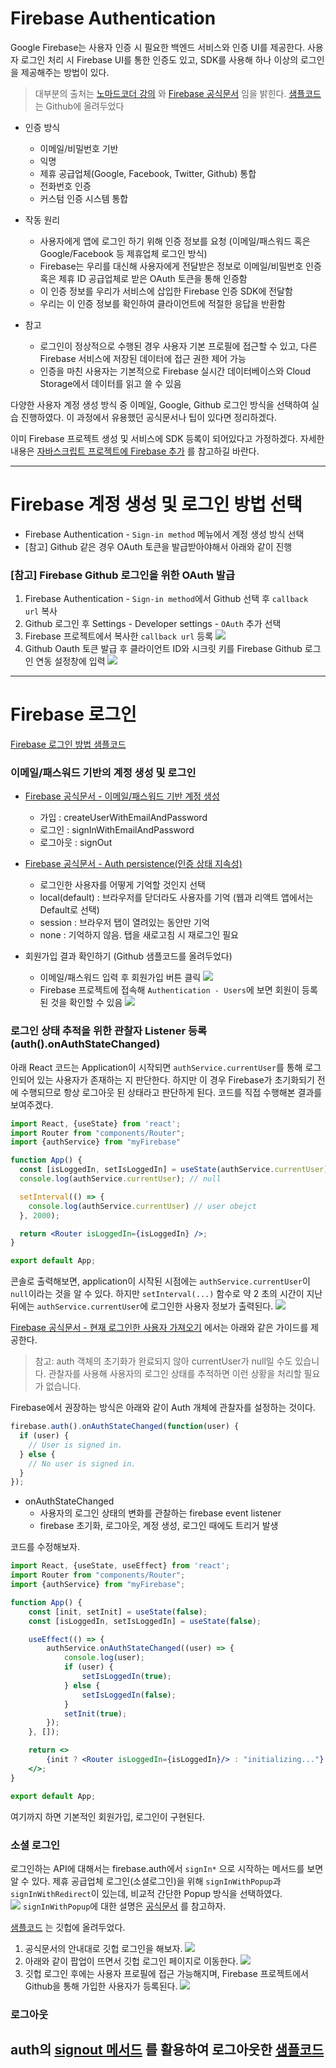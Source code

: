 # Firebase Authentication
Google Firebase는 사용자 인증 시 필요한 백엔드 서비스와 인증 UI를 제공한다.
사용자 로그인 처리 시 Firebase UI를 통한 인증도 있고, SDK를 사용해 하나 이상의 로그인을 제공해주는 방법이 있다. 

>대부분의 출처는 [노마드코더 강의](https://nomadcoders.co/nwitter) 와 [Firebase 공식문서](https://firebase.google.com/docs/auth/?authuser=0) 임을 밝힌다.
 [샘플코드](https://github.com/HyunAh-iia/react-firebase-nwitter) 는 Github에 올려두었다
 
- 인증 방식
   - 이메일/비밀번호 기반
   - 익명
   - 제휴 공급업체(Google, Facebook, Twitter, Github) 통합
   - 전화번호 인증
   - 커스텀 인증 시스템 통합

- 작동 원리
   - 사용자에게 앱에 로그인 하기 위해 인증 정보를 요청 (이메일/패스워드 혹은 Google/Facebook 등 제휴업체 로그인 방식)
   - Firebase는 우리를 대신해 사용자에게 전달받은 정보로 이메일/비밀번호 인증 혹은 제휴 ID 공급업체로 받은 OAuth 토큰을 통해 인증함
   - 이 인증 정보를 우리가 서비스에 삽입한 Firebase 인증 SDK에 전달함
   - 우리는 이 인증 정보를 확인하여 클라이언트에 적절한 응답을 반환함

- 참고
   - 로그인이 정상적으로 수행된 경우 사용자 기본 프로필에 접근할 수 있고, 다른 Firebase 서비스에 저장된 데이터에 접근 권한 제어 가능
   - 인증을 마친 사용자는 기본적으로 Firebase 실시간 데이터베이스와 Cloud Storage에서 데이터를 읽고 쓸 수 있음

다양한 사용자 계정 생성 방식 중 이메일, Google, Github 로그인 방식을 선택하여 실습 진행하였다.
이 과정에서 유용했던 공식문서나 팁이 있다면 정리하겠다. 

이미 Firebase 프로젝트 생성 및 서비스에 SDK 등록이 되어있다고 가정하겠다. 자세한 내용은 [자바스크립트 프로젝트에 Firebase 추가](https://firebase.google.com/docs/web/setup?hl=ko) 를 참고하길 바란다. 

--- 

# Firebase 계정 생성 및 로그인 방법 선택
- Firebase Authentication - `Sign-in method` 메뉴에서 계정 생성 방식 선택
- [참고] Github 같은 경우 OAuth 토큰을 발급받아야해서 아래와 같이 진행

### [참고] Firebase Github 로그인을 위한 OAuth 발급
1. Firebase Authentication - `Sign-in method`에서 Github 선택 후 `callback url` 복사
2. Github 로그인 후 Settings - Developer settings - `OAuth` 추가 선택
3. Firebase 프로젝트에서 복사한 `callback url` 등록
    ![](images/firebase-github1.png)
4. Github Oauth 토큰 발급 후 클라이언트 ID와 시크릿 키를 Firebase Github 로그인 연동 설정창에 입력
    ![](images/firebase-github2.png)

--- 

# Firebase 로그인
[Firebase 로그인 방법 샘플코드](https://github.com/HyunAh-iia/react-firebase-nwitter/commit/0a77b969b2159cae946886b421b1947653e6b84b)

### 이메일/패스워드 기반의 계정 생성 및 로그인
- [Firebase 공식문서 - 이메일/패스워드 기반 계정 생성](https://firebase.google.com/docs/auth/web/password-auth?hl=ko)
    - 가입 : createUserWithEmailAndPassword
    - 로그인 : signInWithEmailAndPassword
    - 로그아웃 : signOut
- [Firebase 공식문서 - Auth persistence(인증 상태 지속성)](https://firebase.google.com/docs/auth/web/auth-state-persistence)
    - 로그인한 사용자를 어떻게 기억할 것인지 선택
    - local(default) : 브라우저를 닫더라도 사용자를 기억 (웹과 리액트 앱에서는 Default로 선택)
    - session : 브라우저 탭이 열려있는 동안만 기억
    - none : 기억하지 않음. 탭을 새로고침 시 재로그인 필요
    
- 회원가입 결과 확인하기 (Github 샘플코드를 올려두었다)
    - 이메일/패스워드 입력 후 회원가입 버튼 클릭
      ![](images/siginup1.png)
    - Firebase 프로젝트에 접속해 `Authentication - Users`에 보면 회원이 등록된 것을 확인할 수 있음
      ![](images/siginup2.png)
 

### 로그인 상태 추적을 위한 관찰자 Listener 등록 (auth().onAuthStateChanged)
아래 React 코드는 Application이 시작되면 `authService.currentUser`를 통해 로그인되어 있는 사용자가 존재하는 지 판단한다. 하지만 이 경우 Firebase가 초기화되기 전에 수행되므로 항상 로그아웃 된 상태라고 판단하게 된다.
코드를 직접 수행해본 결과를 보여주겠다.
```jsx
import React, {useState} from 'react';
import Router from "components/Router";
import {authService} from "myFirebase"

function App() {
  const [isLoggedIn, setIsLoggedIn] = useState(authService.currentUser);
  console.log(authService.currentUser); // null

  setInterval(() => {
    console.log(authService.currentUser) // user obejct
  }, 2000);

  return <Router isLoggedIn={isLoggedIn} />;
}

export default App;
```
콘솔로 출력해보면, application이 시작된 시점에는 `authService.currentUser`이 `null`이라는 것을 알 수 있다. 하지만 `setInterval(...)` 함수로 약 2 초의 시간이 지난 뒤에는 `authService.currentUser`에 로그인한 사용자 정보가 출력된다.
![](images/siginup3.png)

[Firebase 공식문서 - 현재 로그인한 사용자 가져오기](https://firebase.google.com/docs/auth/web/manage-users?hl=ko) 에서는 아래와 같은 가이드를 제공한다.
> 참고: auth 객체의 초기화가 완료되지 않아 currentUser가 null일 수도 있습니다. 관찰자를 사용해 사용자의 로그인 상태를 추적하면 이런 상황을 처리할 필요가 없습니다.

Firebase에서 권장하는 방식은 아래와 같이 Auth 개체에 관찰자를 설정하는 것이다.
```jsx
firebase.auth().onAuthStateChanged(function(user) {
  if (user) {
    // User is signed in.
  } else {
    // No user is signed in.
  }
});
```

- onAuthStateChanged
  - 사용자의 로그인 상태의 변화를 관찰하는 firebase event listener
  - firebase 초기화, 로그아웃, 계정 생성, 로그인 때에도 트리거 발생

코드를 수정해보자.
```jsx
import React, {useState, useEffect} from 'react';
import Router from "components/Router";
import {authService} from "myFirebase";

function App() {
    const [init, setInit] = useState(false);
    const [isLoggedIn, setIsLoggedIn] = useState(false);

    useEffect(() => {
        authService.onAuthStateChanged((user) => {
            console.log(user);
            if (user) {
                setIsLoggedIn(true);
            } else {
                setIsLoggedIn(false);
            }
            setInit(true);
        });
    }, []);

    return <>
        {init ? <Router isLoggedIn={isLoggedIn}/> : "initializing..."}
    </>;
}

export default App;
```
여기까지 하면 기본적인 회원가입, 로그인이 구현된다.

### 소셜 로그인
로그인하는 API에 대해서는 firebase.auth에서 `signIn*` 으로 시작하는 메서드를 보면 알 수 있다.
제휴 공급업체 로그인(소셜로그인)을 위해 `signInWithPopup`과 `signInWithRedirect`이 있는데, 비교적 간단한 Popup 방식을 선택하였다.  
![](images/sociallogin1.png)
`signInWithPopup`에 대한 설명은 [공식문서](https://firebase.google.com/docs/reference/js/firebase.auth.Auth?hl=ko#signinwithpopup) 를 참고하자.

[샘플코드](https://github.com/HyunAh-iia/react-firebase-nwitter/commits?author=HyunAh-iia&since=2020-12-31&until=2021-01-12) 는 깃헙에 올려두었다.

1. 공식문서의 안내대로 깃헙 로그인을 해보자.
![](images/sociallogin2.png)
2. 아래와 같이 팝업이 뜨면서 깃헙 로그인 페이지로 이동한다.
![](images/sociallogin3.png)
3. 깃헙 로그인 후에는 사용자 프로필에 접근 가능해지며, Firebase 프로젝트에서 Github을 통해 가입한 사용자가 등록된다. 
![](images/sociallogin4.png) 



### 로그아웃
auth의 [signout 메서드](https://firebase.google.com/docs/reference/js/firebase.auth.Auth?hl=ko#signout) 를 활용하여 로그아웃한
[샘플코드](https://github.com/HyunAh-iia/react-firebase-nwitter/commit/f459a0eb32bb81e8c618293a93436860642a80e9) 
--- 